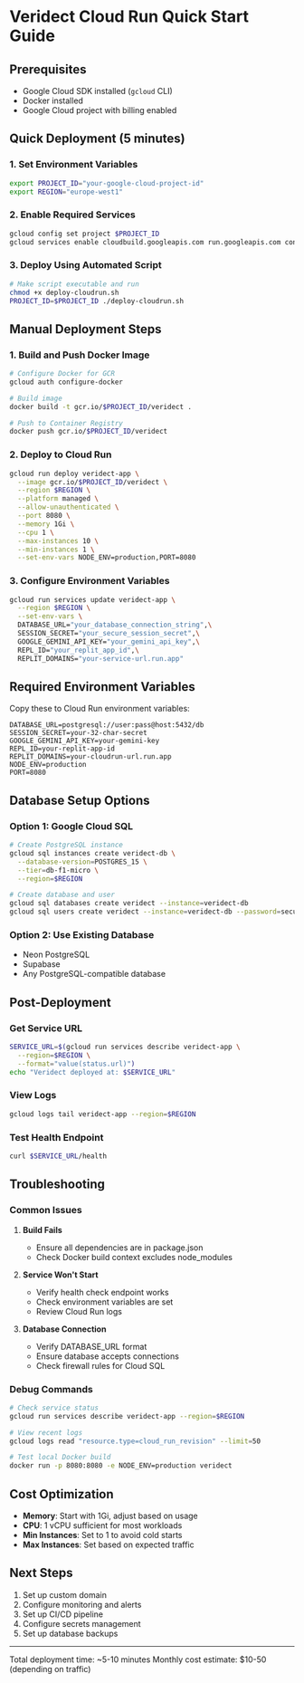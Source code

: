 # Veridect Cloud Run Quick Start Guide

## Prerequisites
- Google Cloud SDK installed (`gcloud` CLI)
- Docker installed
- Google Cloud project with billing enabled

## Quick Deployment (5 minutes)

### 1. Set Environment Variables
```bash
export PROJECT_ID="your-google-cloud-project-id"
export REGION="europe-west1"
```

### 2. Enable Required Services
```bash
gcloud config set project $PROJECT_ID
gcloud services enable cloudbuild.googleapis.com run.googleapis.com containerregistry.googleapis.com
```

### 3. Deploy Using Automated Script
```bash
# Make script executable and run
chmod +x deploy-cloudrun.sh
PROJECT_ID=$PROJECT_ID ./deploy-cloudrun.sh
```

## Manual Deployment Steps

### 1. Build and Push Docker Image
```bash
# Configure Docker for GCR
gcloud auth configure-docker

# Build image
docker build -t gcr.io/$PROJECT_ID/veridect .

# Push to Container Registry
docker push gcr.io/$PROJECT_ID/veridect
```

### 2. Deploy to Cloud Run
```bash
gcloud run deploy veridect-app \
  --image gcr.io/$PROJECT_ID/veridect \
  --region $REGION \
  --platform managed \
  --allow-unauthenticated \
  --port 8080 \
  --memory 1Gi \
  --cpu 1 \
  --max-instances 10 \
  --min-instances 1 \
  --set-env-vars NODE_ENV=production,PORT=8080
```

### 3. Configure Environment Variables
```bash
gcloud run services update veridect-app \
  --region $REGION \
  --set-env-vars \
  DATABASE_URL="your_database_connection_string",\
  SESSION_SECRET="your_secure_session_secret",\
  GOOGLE_GEMINI_API_KEY="your_gemini_api_key",\
  REPL_ID="your_replit_app_id",\
  REPLIT_DOMAINS="your-service-url.run.app"
```

## Required Environment Variables

Copy these to Cloud Run environment variables:

```
DATABASE_URL=postgresql://user:pass@host:5432/db
SESSION_SECRET=your-32-char-secret
GOOGLE_GEMINI_API_KEY=your-gemini-key
REPL_ID=your-replit-app-id
REPLIT_DOMAINS=your-cloudrun-url.run.app
NODE_ENV=production
PORT=8080
```

## Database Setup Options

### Option 1: Google Cloud SQL
```bash
# Create PostgreSQL instance
gcloud sql instances create veridect-db \
  --database-version=POSTGRES_15 \
  --tier=db-f1-micro \
  --region=$REGION

# Create database and user
gcloud sql databases create veridect --instance=veridect-db
gcloud sql users create veridect --instance=veridect-db --password=secure_password
```

### Option 2: Use Existing Database
- Neon PostgreSQL
- Supabase
- Any PostgreSQL-compatible database

## Post-Deployment

### Get Service URL
```bash
SERVICE_URL=$(gcloud run services describe veridect-app \
  --region=$REGION \
  --format="value(status.url)")
echo "Veridect deployed at: $SERVICE_URL"
```

### View Logs
```bash
gcloud logs tail veridect-app --region=$REGION
```

### Test Health Endpoint
```bash
curl $SERVICE_URL/health
```

## Troubleshooting

### Common Issues

1. **Build Fails**
   - Ensure all dependencies are in package.json
   - Check Docker build context excludes node_modules

2. **Service Won't Start**
   - Verify health check endpoint works
   - Check environment variables are set
   - Review Cloud Run logs

3. **Database Connection**
   - Verify DATABASE_URL format
   - Ensure database accepts connections
   - Check firewall rules for Cloud SQL

### Debug Commands
```bash
# Check service status
gcloud run services describe veridect-app --region=$REGION

# View recent logs
gcloud logs read "resource.type=cloud_run_revision" --limit=50

# Test local Docker build
docker run -p 8080:8080 -e NODE_ENV=production veridect
```

## Cost Optimization

- **Memory**: Start with 1Gi, adjust based on usage
- **CPU**: 1 vCPU sufficient for most workloads
- **Min Instances**: Set to 1 to avoid cold starts
- **Max Instances**: Set based on expected traffic

## Next Steps

1. Set up custom domain
2. Configure monitoring and alerts  
3. Set up CI/CD pipeline
4. Configure secrets management
5. Set up database backups

---

Total deployment time: ~5-10 minutes
Monthly cost estimate: $10-50 (depending on traffic)